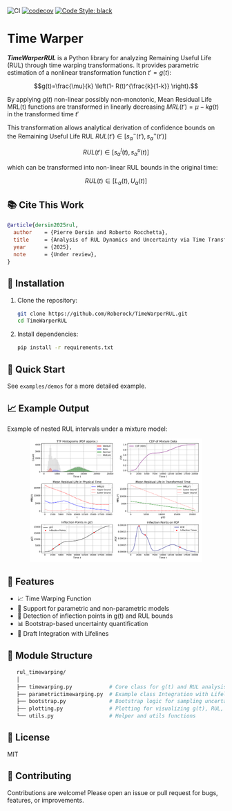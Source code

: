 ![CI](https://github.com/Roberock/TimeWarperRUL/actions/workflows/python-package.yml/badge.svg?branch=main)
[![codecov](https://codecov.io/gh/Roberock/TimeWarperRUL/branch/main/graph/badge.svg)](https://codecov.io/gh/Roberock/TimeWarperRUL?branch=main)
[![Code Style: black](https://img.shields.io/badge/code%20style-black-000000.svg)](https://github.com/psf/black)

# Time Warper 

_**TimeWarperRUL**_ is a Python library for analyzing Remaining Useful Life (RUL) through time warping transformations. 
It provides parametric estimation of a nonlinear transformation function $t'=g(t)$:

$$g(t)=\frac{\mu}{k} \left(1- R(t)^{\frac{k}{1-k}}  \right).$$

By applying $g(t)$ non-linear possibly non-monotonic, Mean Residual Life MRL(t) functions are transformed in 
linearly decreasing $MRL(t') = \mu  - kg(t)$ in the transformed time $t'$

This transformation allows analytical derivation of confidence bounds on the Remaining Useful Life RUL $RUL(t') \in [s^{-}_\alpha(t'), s^{+}_\alpha(t')]$ 

$$RUL(t') \in [s^{l}_\alpha(t), s^{u}_\alpha(t)]$$

which can be transformed into non-linear RUL bounds in the original time: 

$$RUL(t) \in [L_\alpha(t), U_\alpha(t)]$$
 
 
## 📚 Cite This Work
```bib 
@article{dersin2025rul,
  author    = {Pierre Dersin and Roberto Rocchetta},
  title     = {Analysis of RUL Dynamics and Uncertainty via Time Transformation},
  year      = {2025},
  note      = {Under review},
}
```

## 🔧 Installation

1. Clone the repository:
   ```bash 
   git clone https://github.com/Roberock/TimeWarperRUL.git
   cd TimeWarperRUL  
   ```
2. Install dependencies:
   ```bash
   pip install -r requirements.txt
   ```


## 🚀 Quick Start


See `examples/demos` for a more detailed example.



## 📈 Example Output

Example of nested RUL intervals under a mixture model:

<p align="center">
  <img src="plots/plot_mixture_example_case1.png" alt="RUL Plot" width="400px">
</p>

## 🧠 Features

* 📈 Time Warping Function
* 🔁 Support for parametric and non-parametric models 
* 📍 Detection of inflection points in g(t) and RUL bounds
* 📊 Bootstrap-based uncertainty quantification 
* 🧪 Draft Integration with Lifelines


## 📁 Module Structure 

```bash
   rul_timewarping/
   │
   ├── timewarping.py            # Core class for g(t) and RUL analysis, including non-parametric analysis
   ├── parametrictimewarping.py  # Example class Integration with Lifelines for parametric modelling 
   ├── bootstrap.py              # Bootstrap logic for sampling uncertainties
   ├── plotting.py               # Plotting for visualizing g(t), RUL, inflection points
   └── utils.py                  # Helper and utils functions
```


## 📜 License
MIT 


## 🙋 Contributing
Contributions are welcome!
Please open an issue or pull request for bugs, features, or improvements.